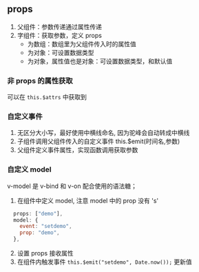 ## props

1. 父组件：参数传递通过属性传递
2. 字组件：获取参数，定义 props
   - 为数组：数组里为父组件传入时的属性值
   - 为对象：可设置数据类型
   - 为对象，属性值也是对象：可设置数据类型，和默认值

### 非 props 的属性获取

可以在 `this.$attrs` 中获取到

### 自定义事件

1. 无区分大小写，最好使用中横线命名, 因为驼峰会自动转成中横线
2. 子组件调用父组件传入的自定义事件 this.\$emit(时间名,参数)
3. 父组件定义事件属性，实现函数调用获取参数

### 自定义 model

v-model 是 v-bind 和 v-on 配合使用的语法糖；

1. 在组件中定义 model, 注意 model 中的 prop 没有 's'

```js
  props: ["demo"],
  model: {
    event: "setdemo",
    prop: "demo",
  },
```

2. 设置 props 接收属性
3. 在组件内触发事件 `this.$emit("setdemo", Date.now());` 更新值
